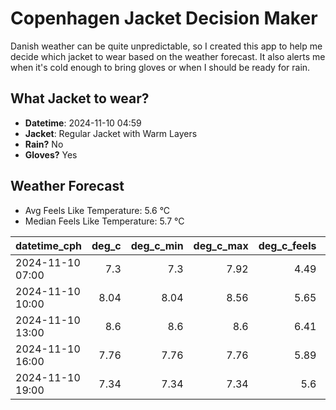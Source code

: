 
# Copenhagen Jacket Decision Maker

Danish weather can be quite unpredictable, so I created this app to help me decide which jacket to wear based on the weather forecast. 
It also alerts me when it's cold enough to bring gloves or when I should be ready for rain.

## What Jacket to wear?

- **Datetime**: 2024-11-10 04:59
- **Jacket**: Regular Jacket with Warm Layers
- **Rain?** No
- **Gloves?** Yes

## Weather Forecast
- Avg Feels Like Temperature: 5.6 °C
- Median Feels Like Temperature: 5.7 °C

| datetime_cph     |   deg_c |   deg_c_min |   deg_c_max |   deg_c_feels | weather   | wind   | rain   |
|:-----------------|--------:|------------:|------------:|--------------:|:----------|:-------|:-------|
| 2024-11-10 07:00 |    7.3  |        7.3  |        7.92 |          4.49 | Clouds    | Low    | None   |
| 2024-11-10 10:00 |    8.04 |        8.04 |        8.56 |          5.65 | Clouds    | Low    | None   |
| 2024-11-10 13:00 |    8.6  |        8.6  |        8.6  |          6.41 | Clouds    | Low    | None   |
| 2024-11-10 16:00 |    7.76 |        7.76 |        7.76 |          5.89 | Clear     | Low    | None   |
| 2024-11-10 19:00 |    7.34 |        7.34 |        7.34 |          5.6  | Clouds    | Low    | None   |
        